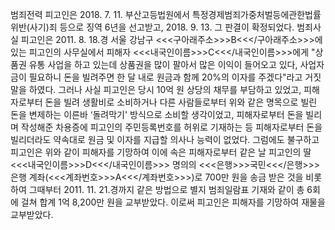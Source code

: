 범죄전력
피고인은 2018. 7. 11. 부산고등법원에서 특정경제범죄가중처벌등에관한법률위반(사기)죄 등으로 징역 6년을 선고받고, 2018. 9. 13. 그 판결이 확정되었다.
범죄사실
피고인은 2011. 8. 18.경 서울 강남구 <<<구아래주소>>>B<<</구아래주소>>>에 있는 피고인의 사무실에서 피해자 <<<내국인이름>>>C<<</내국인이름>>>에게 "상품권 유통 사업을 하고 있는데 상품권을 많이 팔아서 많은 이익이 들어오고 있다, 사업자금이 필요하니 돈을 빌려주면 한 달 내로 원금과 함께 20%의 이자를 주겠다"라고 거짓말을 하였다.
그러나 사실 피고인은 당시 10억 원 상당의 채무를 부담하고 있었고, 피해자로부터 돈을 빌려 생활비로 소비하거나 다른 사람들로부터 위와 같은 명목으로 빌린 돈을 변제하는 이른바 ‘돌려막기' 방식으로 소비할 생각이었고, 피해자로부터 돈을 빌리며 작성해준 차용증에 피고인의 주민등록번호를 허위로 기재하는 등 피해자로부터 돈을 빌리더라도 약속대로 원금 및 이자를 지급할 의사나 능력이 없었다.
그럼에도 불구하고 피고인은 위와 같이 피해자를 기망하여 이에 속은 피해자로부터 같은 날 피고인의 딸 <<<내국인이름>>>D<<</내국인이름>>> 명의의 <<<은행>>>국민<<</은행>>>은행 계좌(<<<계좌번호>>>A<<</계좌번호>>>)로 700만 원을 송금 받은 것을 비롯하여 그때부터 2011. 11. 21.경까지 같은 방법으로 별지 범죄일람표 기재와 같이 총 6회에 걸쳐 합계 1억 8,200만 원을 교부받았다.
이로써 피고인은 피해자를 기망하여 재물을 교부받았다.